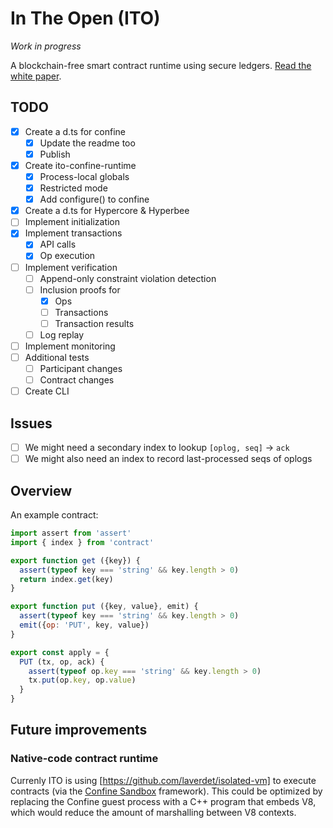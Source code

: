 # In The Open (ITO)

*Work in progress*

A blockchain-free smart contract runtime using secure ledgers. [Read the white paper](./docs/whitepaper.md).

## TODO

- [x] Create a d.ts for confine
  - [x] Update the readme too
  - [x] Publish
- [x] Create ito-confine-runtime
  - [x] Process-local globals
  - [x] Restricted mode
  - [x] Add configure() to confine
- [x] Create a d.ts for Hypercore & Hyperbee
- [ ] Implement initialization
- [x] Implement transactions
  - [x] API calls
  - [x] Op execution
- [ ] Implement verification
  - [ ] Append-only constraint violation detection
  - [ ] Inclusion proofs for
    - [x] Ops
    - [ ] Transactions
    - [ ] Transaction results
  - [ ] Log replay
- [ ] Implement monitoring
- [ ] Additional tests
  - [ ] Participant changes
  - [ ] Contract changes
- [ ] Create CLI

## Issues

- [ ] We might need a secondary index to lookup `[oplog, seq]` -> `ack`
- [ ] We might also need an index to record last-processed seqs of oplogs

## Overview

An example contract:

```js
import assert from 'assert'
import { index } from 'contract'

export function get ({key}) {
  assert(typeof key === 'string' && key.length > 0)
  return index.get(key)
}

export function put ({key, value}, emit) {
  assert(typeof key === 'string' && key.length > 0)
  emit({op: 'PUT', key, value})
}

export const apply = {
  PUT (tx, op, ack) {
    assert(typeof op.key === 'string' && key.length > 0)
    tx.put(op.key, op.value)
  }
}
```

## Future improvements

### Native-code contract runtime

Currenly ITO is using [https://github.com/laverdet/isolated-vm] to execute contracts (via the [Confine Sandbox](https://github.com/confine-sandbox) framework). This could be optimized by replacing the Confine guest process with a C++ program that embeds V8, which would reduce the amount of marshalling between V8 contexts.